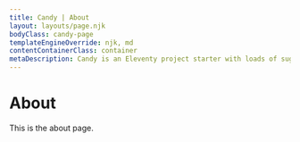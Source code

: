 ```yaml
---
title: Candy | About
layout: layouts/page.njk
bodyClass: candy-page
templateEngineOverride: njk, md
contentContainerClass: container
metaDescription: Candy is an Eleventy project starter with loads of sugar on top.
---
```

# About

This is the about page.